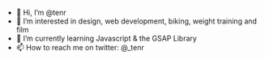 - 👋 Hi, I’m @tenr
- 👀 I’m interested in design, web development, biking, weight training and film
- 🌱 I’m currently learning Javascript & the GSAP Library 
- 📫 How to reach me on twitter: @_tenr 

<!---
tenr/tenr is a ✨ special ✨ repository because its `README.md` (this file) appears on your GitHub profile.
You can click the Preview link to take a look at your changes.
--->
